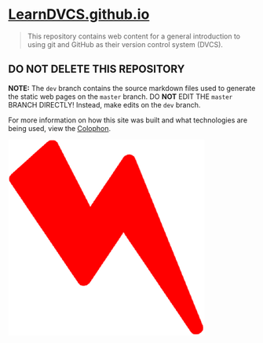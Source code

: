 # [LearnDVCS.github.io](https://LearnDVCS.github.io)

> This repository contains web content for a general introduction to using git and GitHub as their version control system (DVCS).

## DO NOT DELETE THIS REPOSITORY

**NOTE:** The `dev` branch contains the source markdown files used to generate the static web pages on the `master` branch. DO **NOT** EDIT THE `master` BRANCH DIRECTLY! Instead, make edits on the `dev` branch.

For more information on how this site was built and what technologies are being used, view the [Colophon](colophon.md).

![LearnDVCS](LearnDVCS.png)

